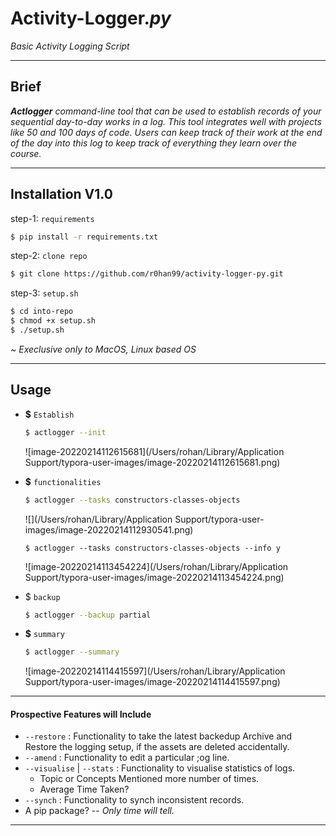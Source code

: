 # Activity-Logger.***py***

*Basic Activity Logging Script*

---

## Brief

_**Actlogger** command-line tool that can be used to establish records of your sequential day-to-day works in a log. This tool integrates well with projects like 50 and 100 days of code. Users can keep track of their work at the end of the day into this log to keep track of everything they learn over the course._

---

## Installation V1.0

step-1: ``requirements``

```bash
$ pip install -r requirements.txt
```

step-2: ``clone repo``

```bash
$ git clone https://github.com/r0han99/activity-logger-py.git
```

step-3: ``setup.sh``

```bash
$ cd into-repo
$ chmod +x setup.sh
$ ./setup.sh
```

~ _Execlusive only to MacOS, Linux based OS_

---

## Usage

- **$** ``Establish``

  ```bash
  $ actlogger --init
  ```

  ![image-20220214112615681](/Users/rohan/Library/Application Support/typora-user-images/image-20220214112615681.png)

* **$** ``functionalities``

  ```bash
  $ actlogger --tasks constructors-classes-objects
  ```

  ![](/Users/rohan/Library/Application Support/typora-user-images/image-20220214112930541.png)

   ```
  $ actlogger --tasks constructors-classes-objects --info y
   ```

  ![image-20220214113454224](/Users/rohan/Library/Application Support/typora-user-images/image-20220214113454224.png)

* $ ``backup``

  ```bash
  $ actlogger --backup partial 
  ```

* **$** ``summary``

  ```bash
  $ actlogger --summary
  ```

  ![image-20220214114415597](/Users/rohan/Library/Application Support/typora-user-images/image-20220214114415597.png)

---

#### Prospective Features will Include

* ``--restore`` : Functionality to take the latest backedup Archive and Restore the logging setup, if the assets are deleted accidentally.
* ``--amend`` : Functionality to edit a particular ;og line.
* ``--visualise`` | ``--stats`` : Functionality to visualise statistics of logs. 
  * Topic or Concepts Mentioned more number of times.
  * Average Time Taken?
* ``--synch`` : Functionality to synch inconsistent records.
* A pip package? -- *Only time will tell.*

---


